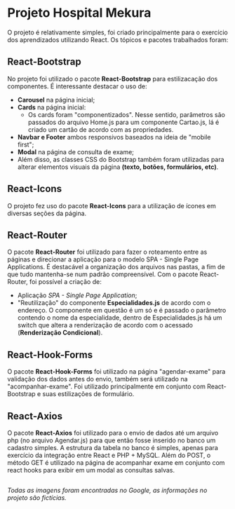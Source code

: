 # Projeto Hospital Mekura

O projeto é relativamente simples, foi criado principalmente para o exercício dos aprendizados utilizando React. Os tópicos e pacotes trabalhados foram:

## React-Bootstrap

No projeto foi utilizado o pacote **React-Bootstrap** para estilizacação dos componentes. É interessante destacar o uso de:
- **Carousel** na página inicial;
- **Cards** na página inicial:
  - Os cards foram "componentizados". Nesse sentido, parâmetros são passados do arquivo Home.js para um componente Cartao.js, lá é criado um cartão de acordo com as propriedades.
- **Navbar e Footer** ambos responsivos baseados na ideia de "mobile first";
- **Modal** na página de consulta de exame;
- Além disso, as classes CSS do Bootstrap também foram utilizadas para alterar elementos visuais da página **(texto, botões, formulários, etc)**.

## React-Icons

O projeto fez uso do pacote **React-Icons** para a utilização de ícones em diversas seções da página.

## React-Router

O pacote **React-Router** foi utilizado para fazer o roteamento entre as páginas e direcionar a aplicação para o modelo SPA - Single Page Applications. É destacável a organização dos arquivos nas pastas, a fim de que tudo mantenha-se num padrão compreensível. Com o pacote React-Router, foi possível a criação de:
- Aplicação *SPA - Single Page Application*;
- "Reutilização" do componente **Especialidades.js** de acordo com o endereço. O componente em questão é um só e é passado o parâmetro contendo o nome da especialidade, dentro de Especialidades.js há um switch que altera a renderização de acordo com o acessado (**Renderização Condicional**).

## React-Hook-Forms

O pacote **React-Hook-Forms** foi utilizado na página "agendar-exame" para validação dos dados antes do envio, também será utilizado na "acompanhar-exame". Foi utilizado principalmente em conjunto com React-Bootstrap e suas estilizações de formulário.

## React-Axios

O pacote **React-Axios** foi utilizado para o envio de dados até um arquivo php (no arquivo Agendar.js) para que então fosse inserido no banco um cadastro simples. A estrutura da tabela no banco é simples, apenas para exercício da integração entre React e PHP + MySQL. Além do POST, o método GET é utilizado na página de acompanhar exame em conjunto com react hooks para exibir em um modal as consultas salvas.


##

*Todas as imagens foram encontradas no Google, as informações no projeto são fictícias.*
